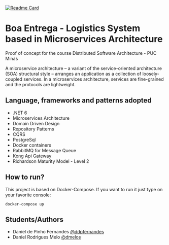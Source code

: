 [![Readme Card](https://github-readme-stats.vercel.app/api/pin/?username=ddpfernandes&repo=tcc-puc-minas&show_owner=true&theme=aura_dark)](https://github.com/anuraghazra/github-readme-stats)

# Boa Entrega - Logistics System based in Microservices Architecture
Proof of concept for the course Distributed Software Architecture - PUC Minas

A microservice architecture – a variant of the service-oriented architecture (SOA) structural style – arranges an application as a collection of loosely-coupled services. In a microservices architecture, services are fine-grained and the protocols are lightweight.

## Language, frameworks and patterns adopted
- .NET 6
- Microservices Architecture
- Domain Driven Design
- Repository Patterns
- CQRS
- PostgreSql
- Docker containers
- RabbitMQ for Message Queue
- Kong Api Gateway
- Richardson Maturity Model - Level 2

## How to run?
This project is based on Docker-Compose. If you want to run it just type on your favorite console:

```
docker-compose up
```

## Students/Authors
- Daniel de Pinho Fernandes [@ddpfernandes](https://www.linkedin.com/in/ddpfernandes)
- Daniel Rodrigues Melo [@dmelos](https://www.linkedin.com/in/dmelos)

